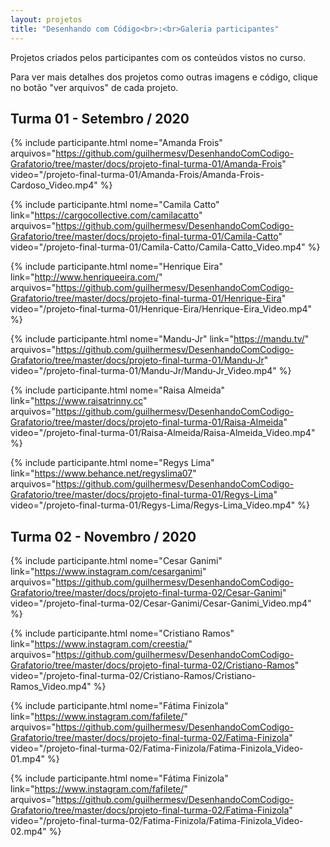 ```yaml
---
layout: projetos
title: "Desenhando com Código<br>:<br>Galeria participantes"
---
```


Projetos criados pelos participantes com os conteúdos vistos no curso. 

Para ver mais detalhes dos projetos como outras imagens e código, clique no botão "ver arquivos" de cada projeto. 


## Turma 01 - Setembro / 2020 

<div class="galeria-participantes">

  {% include participante.html 
   nome="Amanda Frois" 
   arquivos="https://github.com/guilhermesv/DesenhandoComCodigo-Grafatorio/tree/master/docs/projeto-final-turma-01/Amanda-Frois"
   video="/projeto-final-turma-01/Amanda-Frois/Amanda-Frois-Cardoso_Video.mp4"
   %}

  {% include participante.html 
  nome="Camila Catto" 
  link="https://cargocollective.com/camilacatto" 
  arquivos="https://github.com/guilhermesv/DesenhandoComCodigo-Grafatorio/tree/master/docs/projeto-final-turma-01/Camila-Catto"
  video="/projeto-final-turma-01/Camila-Catto/Camila-Catto_Video.mp4"
  %}

  {% include participante.html 
  nome="Henrique Eira" 
  link="http://www.henriqueeira.com/" 
  arquivos="https://github.com/guilhermesv/DesenhandoComCodigo-Grafatorio/tree/master/docs/projeto-final-turma-01/Henrique-Eira"
  video="/projeto-final-turma-01/Henrique-Eira/Henrique-Eira_Video.mp4"
  %}

  {% include participante.html 
  nome="Mandu-Jr" 
  link="https://mandu.tv/" 
  arquivos="https://github.com/guilhermesv/DesenhandoComCodigo-Grafatorio/tree/master/docs/projeto-final-turma-01/Mandu-Jr"
  video="/projeto-final-turma-01/Mandu-Jr/Mandu-Jr_Video.mp4"
  %}

  {% include participante.html 
  nome="Raisa Almeida" 
  link="https://www.raisatrinny.cc" 
  arquivos="https://github.com/guilhermesv/DesenhandoComCodigo-Grafatorio/tree/master/docs/projeto-final-turma-01/Raisa-Almeida"
  video="/projeto-final-turma-01/Raisa-Almeida/Raisa-Almeida_Video.mp4"
  %}

  {% include participante.html 
  nome="Regys Lima" 
  link="https://www.behance.net/regyslima07" 
  arquivos="https://github.com/guilhermesv/DesenhandoComCodigo-Grafatorio/tree/master/docs/projeto-final-turma-01/Regys-Lima"
  video="/projeto-final-turma-01/Regys-Lima/Regys-Lima_Video.mp4"
  %}

</div>

## Turma 02 - Novembro / 2020 

<div class="galeria-participantes">

  {% include participante.html 
   nome="Cesar Ganimi"
   link="https://www.instagram.com/cesarganimi" 
   arquivos="https://github.com/guilhermesv/DesenhandoComCodigo-Grafatorio/tree/master/docs/projeto-final-turma-02/Cesar-Ganimi"
   video="/projeto-final-turma-02/Cesar-Ganimi/Cesar-Ganimi_Video.mp4"
   %}

  {% include participante.html 
   nome="Cristiano Ramos"
   link="https://www.instagram.com/creestia/" 
   arquivos="https://github.com/guilhermesv/DesenhandoComCodigo-Grafatorio/tree/master/docs/projeto-final-turma-02/Cristiano-Ramos"
   video="/projeto-final-turma-02/Cristiano-Ramos/Cristiano-Ramos_Video.mp4"
   %}

  {% include participante.html 
  nome="Fátima Finizola"
  link="https://www.instagram.com/fafilete/" 
  arquivos="https://github.com/guilhermesv/DesenhandoComCodigo-Grafatorio/tree/master/docs/projeto-final-turma-02/Fatima-Finizola"
  video="/projeto-final-turma-02/Fatima-Finizola/Fatima-Finizola_Video-01.mp4"
  %}

  {% include participante.html 
  nome="Fátima Finizola"
  link="https://www.instagram.com/fafilete/" 
  arquivos="https://github.com/guilhermesv/DesenhandoComCodigo-Grafatorio/tree/master/docs/projeto-final-turma-02/Fatima-Finizola"
  video="/projeto-final-turma-02/Fatima-Finizola/Fatima-Finizola_Video-02.mp4"
  %}

</div>
